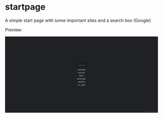 # startpage
 
 A simple start page with some important sites and a search box (Google)
 
 Preview:
 
![Preview](preview.png)
